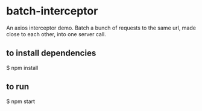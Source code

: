 # batch-interceptor

An axios interceptor demo. Batch a bunch of requests to the same url, made close to each other, into one server call. 

## to install dependencies

$ npm install

## to run 

$ npm start

